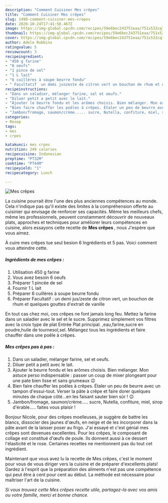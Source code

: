 ```yaml
---
description: "Comment Cuisiner Mes crêpes"
title: "Comment Cuisiner Mes crêpes"
slug: 1490-comment-cuisiner-mes-crepes
date: 2020-10-24T17:41:58.467Z
image: https://img-global.cpcdn.com/recipes/59e6bec243751eaa/751x532cq70/mes-crepes-photo-principale-de-la-recette.jpg
thumbnail: https://img-global.cpcdn.com/recipes/59e6bec243751eaa/751x532cq70/mes-crepes-photo-principale-de-la-recette.jpg
cover: https://img-global.cpcdn.com/recipes/59e6bec243751eaa/751x532cq70/mes-crepes-photo-principale-de-la-recette.jpg
author: Adele Robbins
ratingvalue: 5
reviewcount: 3
recipeingredient:
- "450 g farine"
- "6 oeufs"
- "1 pince de sel"
- "1 L lait"
- "6 cuillères à soupe beurre fondu"
- " Facultatif  un demi juszeste de citron vert un bouchon de rhum et quelques gouttes dextrait de vanille"
recipeinstructions:
- "Dans un saladier, mélanger farine, sel et oeufs."
- "Diluer petit a petit avec le lait."
- "Ajouter le beurre fondu et les arômes choisis. Bien mélanger. Mon astuce perso indispensable : passer un coup de mixer plongeant pour une pate bien lisse et sans grumeaux 😉"
- "Bien faire chauffer les poêles à crêpes. Étaler un peu de beurre avec un tampon d&#39;essui-tout. Verser la pâte à crêpe et faire dorer quelques minutes de chaque côté...en les faisant sauter bien sûr ! 😉"
- "Jambon/fromage, saumon/crème..... sucre, Nutella, confiture, miel, sirop d&#39;érable..... faites vous plaisir !"
categories:
- Resep
tags:
- mes
- crpes

katakunci: mes crpes 
nutrition: 249 calories
recipecuisine: Indonesian
preptime: "PT32M"
cooktime: "PT44M"
recipeyield: "1"
recipecategory: Lunch

---
```



![Mes crêpes](https://img-global.cpcdn.com/recipes/59e6bec243751eaa/751x532cq70/mes-crepes-photo-principale-de-la-recette.jpg)

La cuisine pourrait être l'une des plus anciennes compétences au monde. Cela n'indique pas qu'il existe des limites à la compréhension offerte au cuisinier qui envisage de renforcer ses capacités. Même les meilleurs chefs, même les professionnels, peuvent constamment découvrir de nouveaux plats, approches et techniques pour améliorer leurs compétences en cuisine, alors essayons cette recette de <strong> Mes crêpes </strong>, nous J'espère que vous aimez.

<!--inarticleads1-->

À cuire mes crêpes tue seul besion 6 Ingrédients et 5 pas. Voici comment vous atteindre cette.

##### Ingrédients de mes crêpes :

1. Utilisation 450 g farine
1. Vous avez besoin 6 oeufs
1. Préparer 1 pincée de sel
1. Fournir 1 L lait
1. Préparer 6 cuillères à soupe beurre fondu
1. Préparer  Facultatif : un demi jus/zeste de citron vert, un bouchon de rhum et quelques gouttes d&#39;extrait de vanille


En tout cas chez moi, ces crêpes ne font jamais long feu. Mettez la farine dans un saladier avec le sel et le sucre. Supprimez simplement vos filtres avec la croix type de plat Entrée Plat principal. ,eau,farine,sucre en poudre,huile de tournesol,sel. Mélangez tous les ingrédients et faire chauffer dans une poêle à crêpes. 

<!--inarticleads2-->

##### Mes crêpes pas à pas :

1. Dans un saladier, mélanger farine, sel et oeufs.
1. Diluer petit a petit avec le lait.
1. Ajouter le beurre fondu et les arômes choisis. Bien mélanger. Mon astuce perso indispensable : passer un coup de mixer plongeant pour une pate bien lisse et sans grumeaux 😉
1. Bien faire chauffer les poêles à crêpes. Étaler un peu de beurre avec un tampon d&#39;essui-tout. Verser la pâte à crêpe et faire dorer quelques minutes de chaque côté...en les faisant sauter bien sûr ! 😉
1. Jambon/fromage, saumon/crème..... sucre, Nutella, confiture, miel, sirop d&#39;érable..... faites vous plaisir !


Bonjour Nicole, pour des crêpes moelleuses, je suggère de battre les blancs, dissocier des jaunes d&#39;œufs, en neige et de les incorporer dans la pâte avant de la laisser poser au frigo. J&#39;ai essayé et c&#39;est génial mes crêpes sont devenues excellentes. Pour les crêpes, le composant de collage est constitué d&#39;œufs de poule. Ils donnent aussi à ce dessert l&#39;élasticité et le rose. Certaines recettes ne mentionnent pas du tout cet ingrédient. 

<!--inarticleads1-->

<p>
Maintenant que vous avez lu la recette de Mes crêpes, c'est le moment pour vous de vous diriger vers la cuisine et de préparer d'excellents plats! Gardez à l'esprit que la préparation des aliments n'est pas une compétence qui peut être à cent pour cent au début. La méthode est nécessaire pour maîtriser l'art de la cuisine.
</p>

<p>
<i>Si vous trouvez cette Mes crêpes recette utile, partagez-la avec vos amis ou votre famille, merci et bonne chance.</i>
</p>
